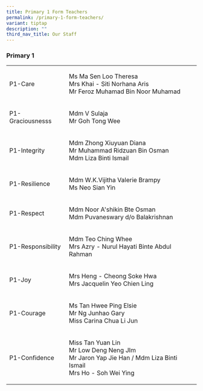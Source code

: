```yaml
---
title: Primary 1 Form Teachers
permalink: /primary-1-form-teachers/
variant: tiptap
description: ""
third_nav_title: Our Staff
---
```

<h3><strong>Primary 1</strong></h3>
<table style="minWidth: 50px">
<colgroup>
<col>
<col>
</colgroup>
<tbody>
<tr>
<td rowspan="1" colspan="1">
<p>P1-Care</p>
</td>
<td rowspan="1" colspan="1">
<p>Ms Ma Sen Loo Theresa
<br>Mrs Khai - Siti Norhana Aris
<br>Mr Feroz Muhamad Bin Noor Muhamad</p>
</td>
</tr>
<tr>
<td rowspan="1" colspan="1">
<p>P1-Graciousnesss</p>
</td>
<td rowspan="1" colspan="1">
<p>Mdm V Sulaja
<br>Mr Goh Tong Wee</p>
</td>
</tr>
<tr>
<td rowspan="1" colspan="1">
<p>P1-Integrity</p>
</td>
<td rowspan="1" colspan="1">
<p>Mdm Zhong Xiuyuan Diana
<br>Mr Muhammad Ridzuan Bin Osman
<br>Mdm Liza Binti Ismail</p>
</td>
</tr>
<tr>
<td rowspan="1" colspan="1">
<p>P1-Resilience</p>
</td>
<td rowspan="1" colspan="1">
<p>Mdm W.K.Vijitha Valerie Brampy
<br>Ms Neo Sian Yin</p>
</td>
</tr>
<tr>
<td rowspan="1" colspan="1">
<p>P1-Respect</p>
</td>
<td rowspan="1" colspan="1">
<p>Mdm Noor A'shikin Bte Osman
<br>Mdm Puvaneswary d/o Balakrishnan</p>
</td>
</tr>
<tr>
<td rowspan="1" colspan="1">
<p>P1-Responsibility</p>
</td>
<td rowspan="1" colspan="1">
<p>Mdm Teo Ching Whee
<br>Mrs Azry - Nurul Hayati Binte Abdul Rahman</p>
</td>
</tr>
<tr>
<td rowspan="1" colspan="1">
<p>P1-Joy</p>
</td>
<td rowspan="1" colspan="1">
<p>Mrs Heng - Cheong Soke Hwa
<br>Mrs Jacquelin Yeo Chien Ling</p>
</td>
</tr>
<tr>
<td rowspan="1" colspan="1">
<p>P1-Courage</p>
</td>
<td rowspan="1" colspan="1">
<p>Ms Tan Hwee Ping Elsie
<br>Mr Ng Junhao Gary
<br>Miss Carina Chua Li Jun</p>
</td>
</tr>
<tr>
<td rowspan="1" colspan="1">
<p>P1-Confidence</p>
</td>
<td rowspan="1" colspan="1">
<p>Miss Tan Yuan Lin
<br>Mr Low Deng Neng JIm
<br>Mr Jaron Yap Jie Han / Mdm Liza Binti Ismail
<br>Mrs Ho - Soh Wei Ying</p>
</td>
</tr>
</tbody>
</table>
<p></p>
